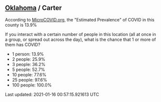 
## [Oklahoma](/united-states/oklahoma) / Carter

According to [MicroCOVID.org](http://microcovid.org),
the "Estimated Prevalence" of COVID in this county is 13.9%

If you interact with a certain number of people in this location
(all at once in a group, or spread out across the day), what is the chance that
1 or more of them has COVID?

- 1 person: 13.9%
- 2 people: 25.9%
- 3 people: 36.2%
- 5 people: 52.7%
- 10 people: 77.6%
- 25 people: 97.6%
- 100 people: 100.0%

Last updated: 2021-01-16 00:57:15.921613 UTC
